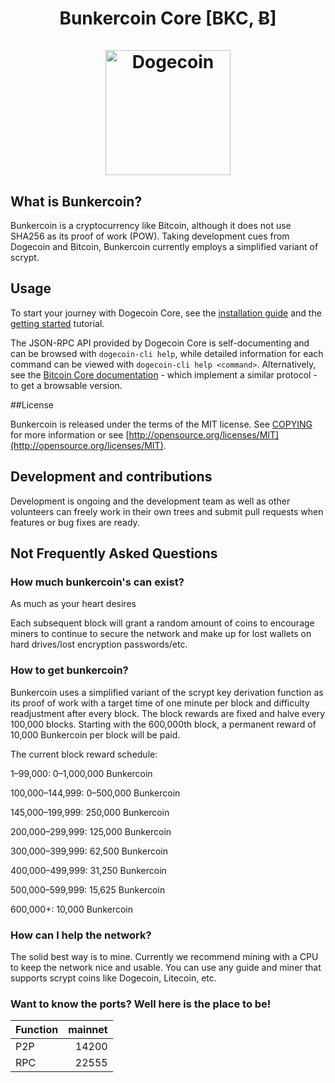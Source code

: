 <h1 align="center">
Bunkercoin Core [BKC, Ƀ]
<br/><br/>
<img src="https://avatars.githubusercontent.com/u/84141344?s=200&v=4" alt="Dogecoin" width="200"/>
</h1>

## [](https://github.com/bunkercoin-project/bunkercoin/tree/master#what-is-bunkercoin)What is Bunkercoin?

Bunkercoin is a cryptocurrency like Bitcoin, although it does not use SHA256 as its proof of work (POW). Taking development cues from Dogecoin and Bitcoin, Bunkercoin currently employs a simplified variant of scrypt.

## Usage 

To start your journey with Dogecoin Core, see the [installation guide](INSTALL.md) and the [getting started](doc/getting-started.md) tutorial.

The JSON-RPC API provided by Dogecoin Core is self-documenting and can be browsed with `dogecoin-cli help`, while detailed information for each command can be viewed with `dogecoin-cli help <command>`. Alternatively, see the [Bitcoin Core documentation](https://developer.bitcoin.org/reference/rpc/) - which implement a similar protocol - to get a browsable version.

##License

Bunkercoin is released under the terms of the MIT license. See  [COPYING](https://github.com/bunkercoin-project/bunkercoin/blob/master/COPYING)  for more information or see  [http://opensource.org/licenses/MIT](http://opensource.org/licenses/MIT).

## Development and contributions

Development is ongoing and the development team as well as other volunteers can freely work in their own trees and submit pull requests when features or bug fixes are ready.

## Not Frequently Asked Questions

### How much bunkercoin's can exist?

As much as your heart desires

Each subsequent block will grant a random amount of coins to encourage miners to continue to secure the network and make up for lost wallets on hard drives/lost encryption passwords/etc.

### How to get bunkercoin?

Bunkercoin uses a simplified variant of the scrypt key derivation function as its proof of work with a target time of one minute per block and difficulty readjustment after every block. The block rewards are fixed and halve every 100,000 blocks. Starting with the 600,000th block, a permanent reward of 10,000 Bunkercoin per block will be paid.

The current block reward schedule:

1–99,000: 0–1,000,000 Bunkercoin

100,000–144,999: 0–500,000 Bunkercoin

145,000–199,999: 250,000 Bunkercoin

200,000–299,999: 125,000 Bunkercoin

300,000–399,999: 62,500 Bunkercoin

400,000–499,999: 31,250 Bunkercoin

500,000–599,999: 15,625 Bunkercoin

600,000+: 10,000 Bunkercoin



### How can I help the network?

The solid best way is to mine. Currently we recommend mining with a CPU to keep the network nice and usable. You can use any guide and miner that supports scrypt coins like Dogecoin, Litecoin, etc.

### Want to know the ports? Well here is the place to be!

| Function | mainnet |
| :------- | ------: | 
| P2P      |   14200 |
| RPC      |   22555 |

